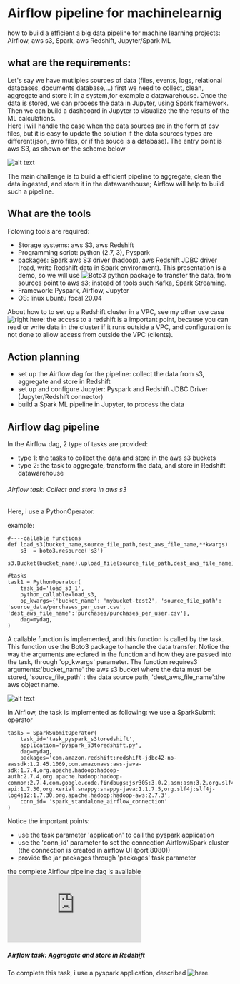 # Airflow pipeline for machinelearnig
how to build a efficient a big data pipeline for machine learning projects: Airflow, aws s3, Spark, aws Redshift, Jupyter/Spark ML


## what are the requirements:
Let's say we have mutliples sources of data (files, events, logs, relational databases, documents database,...) first we need to collect, clean, aggregate and store it in a system,for example a datawarehouse. Once the data is stored, we can process the data in Jupyter, using Spark framework. <br> Then we can build a dashboard in Jupyter to visualize the the results of the ML calculations.<br>
Here i will handle the case when the data sources are in the form of csv files, but it is easy to update the solution if the data sources types are different(json, avro files, or if the souce is a database). The entry point is aws S3, as shown on the scheme below

![alt text](https://github.com/sparktacusdemo/demo1_airflow_pipeline_for_machinelearnig/blob/main/1.png)

The main challenge is to build a efficient pipeline to aggregate, clean the data ingested, and store it in the datawarehouse; Airflow will help to build such a pipeline.

## What are the tools

Folowing tools are required: 
<br>
- Storage systems: aws S3, aws Redshift
- Programming script: python (2.7, 3), Pyspark
- packages: Spark aws S3 driver (hadoop), aws Redshift JDBC driver (read, write Redshift data in Spark environment). This presentation is a demo, so we will use ![Boto3](https://github.com/boto/boto3) python package to transfer the data, from sources point to aws s3; instead of tools such Kafka, Spark Streaming.
- Framework: Pyspark, Airflow, Jupyter
- OS: linux ubuntu focal 20.04

About how to to set up a Redshift cluster in a VPC, see my other use case ![right here](https://github.com/sparktacusdemo/redshift_and_vpc): the access to a redshift is a important point, because you can read or write data in the cluster if it runs outside a VPC, and configuration is not done to allow access from outside the VPC (clients).

## Action planning

- set up the Airflow dag for the pipeline: collect the data from s3, aggregate and store in Redshift
- set up and configure Jupyter: Pyspark and Redshift JDBC Driver (Jupyter/Redshift connector)
- build a Spark ML pipeline in Jupyter, to process the data


## Airflow dag pipeline

In the Airflow dag, 2 type of tasks are provided:
- type 1: the tasks to collect the data and store in the aws s3 buckets
- type 2: the task to aggregate, transform the data, and store in Redshift datawarehouse

###### Airflow task: Collect and store in aws s3 

Here, i use a PythonOperator.<br>

example:

```
#----callable functions 
def load_s3(bucket_name,source_file_path,dest_aws_file_name,**kwargs)
    s3  = boto3.resource('s3')
    s3.Bucket(bucket_name).upload_file(source_file_path,dest_aws_file_name)

#tasks
task1 = PythonOperator(
    task_id='load_s3_1',
    python_callable=load_s3,
    op_kwargs={'bucket_name': 'mybucket-test2', 'source_file_path': 'source_data/purchases_per_user.csv', 'dest_aws_file_name':'purchases/purchases_per_user.csv'},
    dag=mydag,
)
```
A callable function is implemented, and this function is called by the task. This function use the Boto3 package to handle the data transfer. Notice the way the arguments are eclared in the function and how they are passed into the task, through 'op_kwargs' parameter. The function requires3 arguments:'bucket_name' the aws s3 bucket where the data must be stored, 'source_file_path' : the data source path, 'dest_aws_file_name':the aws object name.<br>

![alt text](https://github.com/sparktacusdemo/demo1_airflow_pipeline_for_machinelearning/blob/main/2.png)

In Airflow, the task is implemented as following: we use a SparkSubmit operator

```
task5 = SparkSubmitOperator(
    task_id='task_pyspark_s3toredshift',
    application='pyspark_s3toredshift.py',
    dag=mydag,
    packages='com.amazon.redshift:redshift-jdbc42-no-awssdk:1.2.45.1069,com.amazonaws:aws-java-sdk:1.7.4,org.apache.hadoop:hadoop-auth:2.7.4,org.apache.hadoop:hadoop-common:2.7.4,com.google.code.findbugs:jsr305:3.0.2,asm:asm:3.2,org.slf4j:slf4j-api:1.7.30,org.xerial.snappy:snappy-java:1.1.7.5,org.slf4j:slf4j-log4j12:1.7.30,org.apache.hadoop:hadoop-aws:2.7.3',
    conn_id= 'spark_standalone_airflow_connection'
)
```
Notice the important points:
- use the task parameter 'application' to call the pyspark application
- use the 'conn_id' parameter to set the connection Airflow/Spark cluster (the connection is created in airflow UI (port 8080))
- provide the jar packages through 'packages' task parameter

the complete Airflow pipeline dag is available ![here](https://github.com/sparktacusdemo/demo1_airflow_pipeline_for_machinelearning/blob/main/pipeline_dag.py)


##### Airflow task: Aggregate and store in Redshift

To complete this task, i use a pyspark application, described ![here](http://www).


